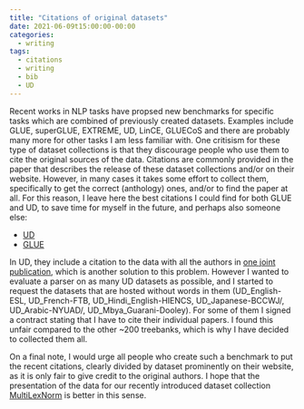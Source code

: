 ```yaml
---
title: "Citations of original datasets"
date: 2021-06-09t15:00:00-00:00
categories:
  - writing
tags:
  - citations
  - writing
  - bib
  - UD
---
```


Recent works in NLP tasks have propsed new benchmarks for specific tasks which are combined of previously created datasets. Examples include GLUE, superGLUE, EXTREME, UD, LinCE, GLUECoS and there are probably many more for other tasks I am less familiar with. One critisism for these type of dataset collections is that they discourage people who use them to cite the original sources of the data. Citations are commonly provided in the paper that describes the release of these dataset collections and/or on their website. However, in many cases it takes some effort to collect them, specifically to get the correct (anthology) ones, and/or to find the paper at all. For this reason, I leave here the best citations I could find for both GLUE and UD, to save time for myself in the future, and perhaps also someone else:

* [UD](https://github.com/machamp-nlp/machamp/blob/master/docs/cites.tar.gz)
* [GLUE](glue.txt)

In UD, they include a citation to the data with all the authors in [one joint publication](https://lindat.mff.cuni.cz/repository/xmlui/handle/11234/1-3687), which is another solution to this problem. However I wanted to evaluate a parser on as many UD datasets as possible, and I started to request the datasets that are hosted without words in them (UD\_English-ESL, UD\_French-FTB, UD\_Hindi\_English-HIENCS, UD\_Japanese-BCCWJ/, UD\_Arabic-NYUAD/, UD\_Mbya\_Guarani-Dooley). For some of them I signed a contract stating that I have to cite their individual papers. I found this unfair compared to the other ~200 treebanks, which is why I have decided to collected them all.

On a final note, I would urge all people who create such a benchmark to put the recent citations, clearly divided by dataset prominently on their website, as it is only fair to give credit to the original authors. I hope that the presentation of the data for our recently introduced dataset collection [MultiLexNorm](http://noisy-text.github.io/2021/multi-lexnorm.html) is better in this sense.


